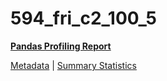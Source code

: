 # 594_fri_c2_100_5

[**Pandas Profiling Report**](https://epistasislab.github.io/penn-ml-benchmarks/profile/594_fri_c2_100_5.html)

[Metadata](metadata.yaml) | [Summary Statistics](summary_stats.tsv)
